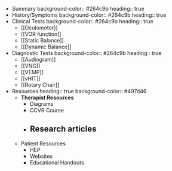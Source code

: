- Summary
  background-color:: #264c9b
  heading:: true
- History/Symptoms
  background-color:: #264c9b
  heading:: true
- Clinical Tests
  background-color:: #264c9b
  heading:: true
	- [[Oculomotor]]
	- [[VOR function]]
	- [[Static Balance]]
	- [[Dynamic Balance]]
- Diagnostic Tests
  background-color:: #264c9b
  heading:: true
	- [[Audiogram]]
	- [[VNG]]
	- [[VEMP]]
	- [[vHIT]]
	- [[Rotary Chair]]
- Resources
  heading:: true
  background-color:: #497d46
	- **Therapist Resources**
		- Diagrams
		- CCVR Course
		- Research articles
			-
	- Patient Resources
		- HEP
		- Websites
		- Educational Handouts